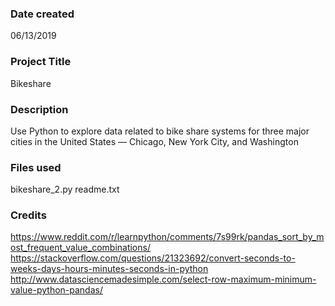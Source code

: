 ### Date created
06/13/2019

### Project Title
Bikeshare

### Description
Use Python to explore data related to bike share systems 
for three major cities in the United States — Chicago, New York City, and Washington

### Files used
bikeshare_2.py
readme.txt

### Credits
https://www.reddit.com/r/learnpython/comments/7s99rk/pandas_sort_by_most_frequent_value_combinations/
https://stackoverflow.com/questions/21323692/convert-seconds-to-weeks-days-hours-minutes-seconds-in-python
http://www.datasciencemadesimple.com/select-row-maximum-minimum-value-python-pandas/

